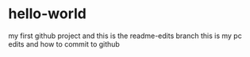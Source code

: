 # hello-world
my first github project
and this is the readme-edits branch
this is my pc edits
and how to commit to github